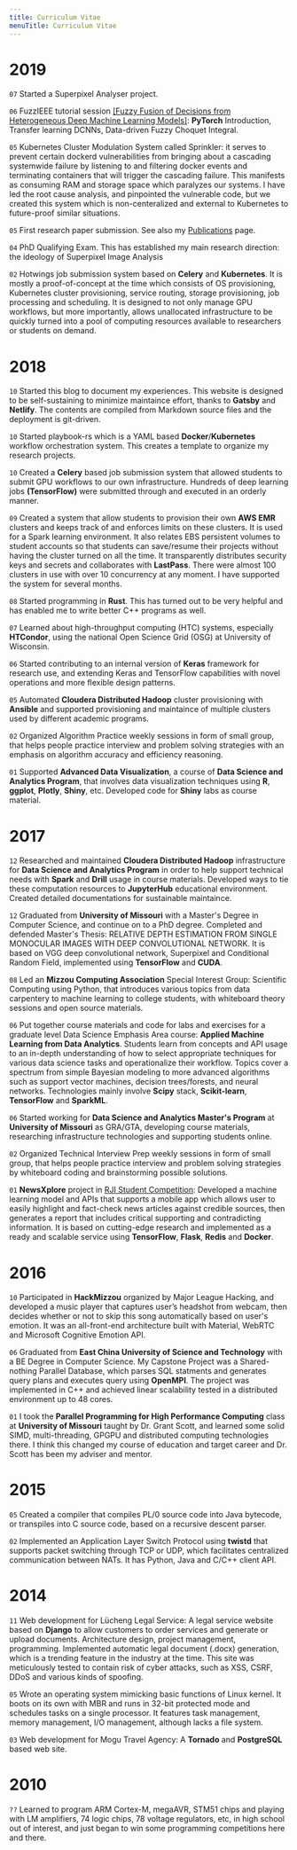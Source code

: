 ```yaml
---
title: Curriculum Vitae
menuTitle: Curriculum Vitae
---
```


# 2019

`07` Started a Superpixel Analyser project.

`06` FuzzIEEE tutorial session [[Fuzzy Fusion of Decisions from Heterogeneous Deep Machine Learning Models]](https://github.com/scottgs/FuzzyFusion_DeepLearning_Tutorial): **PyTorch** Introduction, Transfer learning DCNNs, Data-driven Fuzzy Choquet Integral.

`05` Kubernetes Cluster Modulation System called Sprinkler: it serves to prevent certain dockerd vulnerabilities from bringing about a cascading systemwide failure by listening to and filtering docker events and terminating containers that will trigger the cascading failure. This manifests as consuming RAM and storage space which paralyzes our systems. I have led the root cause analysis, and pinpointed the vulnerable code, but we created this system which is non-centeralized and external to Kubernetes to future-proof similar situations.

`05` First research paper submission. See also my [Publications](/pub) page.

`04` PhD Qualifying Exam. This has established my main research direction: the ideology of Superpixel Image Analysis

`02` Hotwings job submission system based on **Celery** and **Kubernetes**. It is mostly a proof-of-concept at the time which consists of OS provisioning, Kubernetes cluster provisioning, service routing, storage provisioning, job processing and scheduling. It is designed to not only manage GPU workflows, but more importantly, allows unallocated infrastructure to be quickly turned into a pool of computing resources available to researchers or students on demand.


# 2018

`10` Started this blog to document my experiences. This website is designed to be self-sustaining to minimize maintaince effort, thanks to **Gatsby** and **Netlify**. The contents are compiled from Markdown source files and the deployment is git-driven.

`10` Started playbook-rs which is a YAML based **Docker**/**Kubernetes** workflow orchestration system. This creates a template to organize my research projects.

`10` Created a **Celery** based job submission system that allowed students to submit GPU workflows to our own infrastructure. Hundreds of deep learning jobs **(TensorFlow)** were submitted through and executed in an orderly manner.

`09` Created a system that allow students to provision their own **AWS EMR** clusters and keeps track of and enforces limits on these clusters. It is used for a Spark learning environment. It also relates EBS persistent volumes to student accounts so that students can save/resume their projects without having the cluster turned on all the time. It transparently distributes security keys and secrets and collaborates with **LastPass**. There were almost 100 clusters in use with over 10 concurrency at any moment. I have supported the system for several months.

`08` Started programming in **Rust**. This has turned out to be very helpful and has enabled me to write better C++ programs as well.

`07` Learned about high-throughput computing (HTC) systems, especially **HTCondor**, using the national Open Science Grid (OSG) at University of Wisconsin.

`06` Started contributing to an internal version of **Keras** framework for research use, and extending Keras and TensorFlow capabilities with novel operations and more flexible design patterns.

`05` Automated **Cloudera Distributed Hadoop** cluster provisioning with **Ansible** and supported provisioning and maintaince of multiple clusters used by different academic programs.

`02` Organized Algorithm Practice weekly sessions in form of small group, that helps people practice interview and problem solving strategies with an emphasis on algorithm accuracy and efficiency reasoning.

`01` Supported **Advanced Data Visualization**, a course of **Data Science and Analytics Program**, that involves data visualization techniques using **R**, **ggplot**, **Plotly**, **Shiny**, etc. Developed code for **Shiny** labs as course material. 

# 2017

`12` Researched and maintained **Cloudera Distributed Hadoop** infrastructure for **Data Science and Analytics Program** in order to help support technical needs with **Spark** and **Drill** usage in course materials. Developed ways to tie these computation resources to **JupyterHub** educational environment. Created detailed documentations for sustainable maintaince.

`12` Graduated from **University of Missouri** with a Master's Degree in Computer Science, and continue on to a PhD degree. Completed and defended Master's Thesis: RELATIVE DEPTH ESTIMATION FROM SINGLE MONOCULAR IMAGES WITH DEEP CONVOLUTIONAL NETWORK. It is based on VGG deep convolutional network, Superpixel and Conditional Random Field, implemented using **TensorFlow** and **CUDA**.

`08` Led an **Mizzou Computing Association** Special Interest Group: Scientific Computing using Python,
that introduces various topics from data carpentery to machine learning to college students, with whiteboard theory sessions and open source materials.

`06` Put together course materials and code for labs and exercises for a graduate level Data Science Emphasis Area course: **Applied Machine Learning from Data Analytics**. Students learn from concepts and API usage to an in-depth understanding of how to select appropriate techniques for various data science tasks and operationalize their workflow. Topics cover a spectrum from simple Bayesian modeling to more advanced algorithms such as support vector machines, decision trees/forests, and neural networks. Technologies mainly involve **Scipy** stack, **Scikit-learn**, **TensorFlow** and **SparkML**.

`06` Started working for **Data Science and Analytics Master's Program** at **University of Missouri** as GRA/GTA, developing course materials, researching infrastructure technologies and supporting students online.

`02` Organized Technical Interview Prep weekly sessions in form of small group, that helps people practice interview and problem solving strategies by whiteboard coding and brainstorming possible solutions.

`01` **NewsXplore** project in [RJI Student Competition](https://www.rjionline.org/stories/informatr-produces-new-insights-wins-2017-rji-student-competition): Developed a machine learning model and APIs that supports a mobile app which allows user to easily highlight and fact-check news articles against credible sources, then generates a report that includes critical supporting and contradicting information. It is based on cutting-edge research and implemented as a ready and scalable service using **TensorFlow**, **Flask**, **Redis** and **Docker**.

# 2016

`10` Participated in **HackMizzou** organized by Major League Hacking, and developed a music player that captures user’s headshot from webcam, then decides whether or not to skip this song automatically based on user's emotion. It was an all-front-end architecture built with Material, WebRTC and Microsoft Cognitive Emotion API.

`06` Graduated from **East China University of Science and Technology** with a BE Degree in Computer Science. My Capstone Project was a Shared-nothing Parallel Database, which parses SQL statments and generates query plans and executes query using **OpenMPI**. The project was implemented in C++ and achieved linear scalability tested in a distributed environment up to 48 cores.

`01` I took the **Parallel Programming for High Performance Computing** class at **University of Missouri** taught by Dr. Grant Scott, and learned some solid SIMD, multi-threading, GPGPU and distributed computing technologies there. I think this changed my course of education and target career and Dr. Scott has been my adviser and mentor.

# 2015

`05` Created a compiler that compiles PL/0 source code into Java bytecode, or transpiles into C source code, based on a recursive descent parser.

`02` Implemented an Application Layer Switch Protocol using **twistd** that supports packet switching through TCP or UDP, which facilitates centralized communication between NATs. It has Python, Java and C/C++ client API.

# 2014

`11` Web development for Lücheng Legal Service: A legal service website based on **Django** to allow customers to order services and generate or upload documents. Architecture design, project management, programming.
Implemented automatic legal document (.docx) generation, which is a trending feature in the industry at the time. This site was meticulously tested to contain risk of cyber attacks, such as XSS, CSRF, DDoS and various kinds of spoofing.

`05` Wrote an operating system mimicking basic functions of Linux kernel. It boots on its own with MBR and runs in 32-bit protected mode and schedules tasks on a single processor. It features task management, memory management, I/O management, although lacks a file system.

`03` Web development for Mogu Travel Agency: A **Tornado** and **PostgreSQL** based web site. 

# 2010

`??` Learned to program ARM Cortex-M, megaAVR, STM51 chips and playing with LM amplifiers, 74 logic chips, 78 voltage regulators, etc, in high school out of interest, and just began to win some programming competitions here and there.
